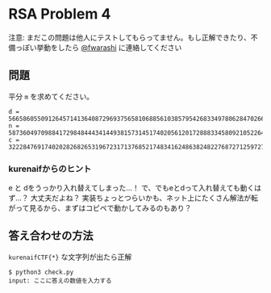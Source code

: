 # RSA Problem 4

注意: まだこの問題は他人にテストしてもらってません。もし正解できたり、不備っぽい挙動をしたら [@fwarashi](https://twitter.com/fwarashi) に連絡してください

## 問題

平分 `m` を求めてください。

```
d = 56658605509126457141364087296937565810688561038579542683349780628470266242143892038528745696575277888192956641737736885206964957096385806290280763559697043655988857306740666159586148036178450329394441741640947378552351063820976721476927890386422413529395720409510260792608684359188481781533729146136897710061
n = 58736049709884172984844434144938157314517402056120172888334580921052264871547351134739969528420503258342877502785213136517139274820212995884954876224232561358358560336293404660132208004500133968406011062267242957961900642278399580585177653098147589589851322998762079455467217091112652426389063999654368986299
c = 32228476917402028268265319672317137685217483416248638248227687271259727545255590046880100714319048601537972188115755828074478218612339739154426160401604421557281018625247374392703849883879974867329324340087449775408778759045332082111525236469057034308915301624522993079851231099003107183333843850638711676710
```

### kurenaifからのヒント

e と dをうっかり入れ替えてしまった…！
で、でもeとdって入れ替えても動くはず…？ 大丈夫だよね？
実装ちょっとつらいかも、ネット上にたくさん解法が転がって見るから、まずはコピペで動かしてみるのもあり？

## 答え合わせの方法

`kurenaifCTF{*}` な文字列が出たら正解

```
$ python3 check.py
input: ここに答えの数値を入力する
```


